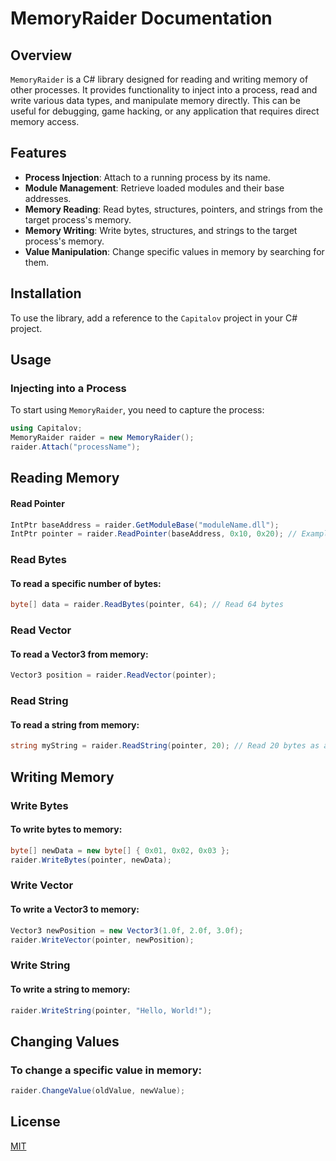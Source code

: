 # MemoryRaider Documentation

## Overview

`MemoryRaider` is a C# library designed for reading and writing memory of other processes. It provides functionality to inject into a process, read and write various data types, and manipulate memory directly. This can be useful for debugging, game hacking, or any application that requires direct memory access.

## Features

- **Process Injection**: Attach to a running process by its name.
- **Module Management**: Retrieve loaded modules and their base addresses.
- **Memory Reading**: Read bytes, structures, pointers, and strings from the target process's memory.
- **Memory Writing**: Write bytes, structures, and strings to the target process's memory.
- **Value Manipulation**: Change specific values in memory by searching for them.

## Installation

To use the library, add a reference to the `Capitalov` project in your C# project.

## Usage

### Injecting into a Process

To start using `MemoryRaider`, you need to capture the process:

```csharp
using Capitalov;
MemoryRaider raider = new MemoryRaider();
raider.Attach("processName");
```

## Reading Memory
#### Read Pointer
```csharp
IntPtr baseAddress = raider.GetModuleBase("moduleName.dll");
IntPtr pointer = raider.ReadPointer(baseAddress, 0x10, 0x20); // Example offsets
```
### Read Bytes
#### To read a specific number of bytes:
```csharp
byte[] data = raider.ReadBytes(pointer, 64); // Read 64 bytes
```
### Read Vector
#### To read a Vector3 from memory:
```csharp
Vector3 position = raider.ReadVector(pointer);
```
### Read String
#### To read a string from memory:
```csharp
string myString = raider.ReadString(pointer, 20); // Read 20 bytes as a string
```
## Writing Memory
### Write Bytes
#### To write bytes to memory:
```csharp
byte[] newData = new byte[] { 0x01, 0x02, 0x03 };
raider.WriteBytes(pointer, newData);
```
### Write Vector
#### To write a Vector3 to memory:
```csharp
Vector3 newPosition = new Vector3(1.0f, 2.0f, 3.0f);
raider.WriteVector(pointer, newPosition);
```
### Write String
#### To write a string to memory:
```csharp
raider.WriteString(pointer, "Hello, World!");
```
## Changing Values
### To change a specific value in memory:
```csharp
raider.ChangeValue(oldValue, newValue);
```
## License
[MIT](https://github.com/capital0v/MemoryRaider/blob/main/LICENSE)